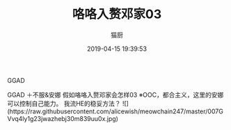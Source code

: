 ﻿---
layout: post
title: 咯咯入赘邓家03
date: 2019-04-15 19:39:53
updated: 2019-04-15 19:39:53
comments: true
categories: [Photo]
tags: [ggad, 格邓, 神奇动物在哪里]
author: "猫厨"
description: ""
toc: true
---

<p>GGAD</p> 
GGAD ＋不服&安娜
假如咯咯入赘邓家会怎样03
※OOC，都合主义，这里的安娜可以控制自己能力。
我流HE的稳妥方法？
![](https://raw.githubusercontent.com/alicewish/meowchain247/master/007GVvq4ly1g23jwazhebj30m839uu0x.jpg)


